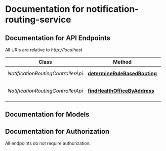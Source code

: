 # Documentation for notification-routing-service

<a name="documentation-for-api-endpoints"></a>
## Documentation for API Endpoints

All URIs are relative to *http://localhost*

| Class | Method | HTTP request | Description |
|------------ | ------------- | ------------- | -------------|
| *NotificationRoutingControllerApi* | [**determineRuleBasedRouting**](Apis/NotificationRoutingControllerApi.md#determinerulebasedrouting) | **POST** /routing/v2 |  |
*NotificationRoutingControllerApi* | [**findHealthOfficeByAddress**](Apis/NotificationRoutingControllerApi.md#findhealthofficebyaddress) | **GET** /routing/health-office |  |


<a name="documentation-for-models"></a>
## Documentation for Models



<a name="documentation-for-authorization"></a>
## Documentation for Authorization

All endpoints do not require authorization.
